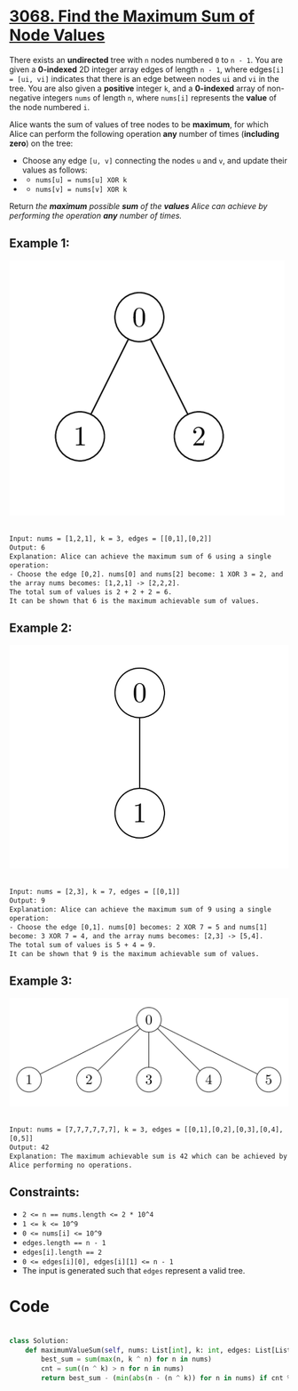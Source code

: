 # [3068. Find the Maximum Sum of Node Values](https://leetcode.com/problems/find-the-maximum-sum-of-node-values/description/?envType=daily-question&envId=2024-05-19)

There exists an **undirected** tree with `n` nodes numbered `0` to `n - 1`. You are given a **0-indexed** 2D integer array edges of length `n - 1`, where edges`[i] = [ui, vi]` indicates that there is an edge between nodes `ui` and `vi` in the tree. You are also given a **positive** integer `k`, and a **0-indexed** array of non-negative integers `nums` of length `n`, where `nums[i]` represents the **value** of the node numbered `i`.

Alice wants the sum of values of tree nodes to be **maximum**, for which Alice can perform the following operation **any** number of times (**including zero**) on the tree:

- Choose any edge `[u, v]` connecting the nodes `u` and `v`, and update their values as follows:
- - `nums[u] = nums[u] XOR k`
- - `nums[v] = nums[v] XOR k`

Return _the **maximum** possible **sum** of the **values** Alice can achieve by performing the operation **any** number of times._

## Example 1:

![alt text](image.png)

```

Input: nums = [1,2,1], k = 3, edges = [[0,1],[0,2]]
Output: 6
Explanation: Alice can achieve the maximum sum of 6 using a single operation:
- Choose the edge [0,2]. nums[0] and nums[2] become: 1 XOR 3 = 2, and the array nums becomes: [1,2,1] -> [2,2,2].
The total sum of values is 2 + 2 + 2 = 6.
It can be shown that 6 is the maximum achievable sum of values.

```

## Example 2:

![alt text](image-1.png)

```

Input: nums = [2,3], k = 7, edges = [[0,1]]
Output: 9
Explanation: Alice can achieve the maximum sum of 9 using a single operation:
- Choose the edge [0,1]. nums[0] becomes: 2 XOR 7 = 5 and nums[1] become: 3 XOR 7 = 4, and the array nums becomes: [2,3] -> [5,4].
The total sum of values is 5 + 4 = 9.
It can be shown that 9 is the maximum achievable sum of values.

```

## Example 3:

![alt text](image-2.png)

```

Input: nums = [7,7,7,7,7,7], k = 3, edges = [[0,1],[0,2],[0,3],[0,4],[0,5]]
Output: 42
Explanation: The maximum achievable sum is 42 which can be achieved by Alice performing no operations.

```

## Constraints:

- `2 <= n == nums.length <= 2 * 10^4`
- `1 <= k <= 10^9`
- `0 <= nums[i] <= 10^9`
- `edges.length == n - 1`
- `edges[i].length == 2`
- `0 <= edges[i][0], edges[i][1] <= n - 1`
- The input is generated such that `edges` represent a valid tree.

# Code

```python

class Solution:
    def maximumValueSum(self, nums: List[int], k: int, edges: List[List[int]]) -> int:
        best_sum = sum(max(n, k ^ n) for n in nums)
        cnt = sum((n ^ k) > n for n in nums)
        return best_sum - (min(abs(n - (n ^ k)) for n in nums) if cnt % 2 else 0)

```
